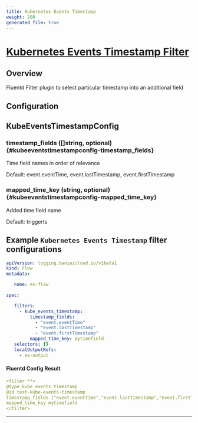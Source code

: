 ```yaml
---
title: Kubernetes Events Timestamp
weight: 200
generated_file: true
---
```


# [Kubernetes Events Timestamp Filter](https://github.com/kube-logging/fluentd-filter-kube-events-timestamp)
## Overview
 Fluentd Filter plugin to select particular timestamp into an additional field

## Configuration
## KubeEventsTimestampConfig

### timestamp_fields ([]string, optional) {#kubeeventstimestampconfig-timestamp_fields}

Time field names in order of relevance  

Default:  event.eventTime, event.lastTimestamp, event.firstTimestamp

### mapped_time_key (string, optional) {#kubeeventstimestampconfig-mapped_time_key}

Added time field name  

Default:  triggerts


 ## Example `Kubernetes Events Timestamp` filter configurations
 ```yaml
 apiVersion: logging.banzaicloud.io/v1beta1
 kind: Flow
 metadata:

	name: es-flow

 spec:

	filters:
	  - kube_events_timestamp:
	      timestamp_fields:
	        - "event.eventTime"
	        - "event.lastTimestamp"
	        - "event.firstTimestamp"
	      mapped_time_key: mytimefield
	selectors: {}
	localOutputRefs:
	  - es-output

 ```

 #### Fluentd Config Result
 ```yaml
 <filter **>
 @type kube_events_timestamp
 @id test-kube-events-timestamp
 timestamp_fields ["event.eventTime","event.lastTimestamp","event.firstTimestamp"]
 mapped_time_key mytimefield
 </filter>
 ```

---
